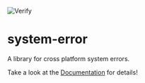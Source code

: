 ![Verify](https://github.com/kalamay/system-error/workflows/Verify/badge.svg)

# system-error
A library for cross platform system errors.

Take a look at the [Documentation](https://docs.rs/system-error/) for details!
